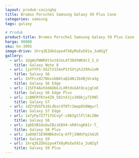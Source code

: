```yaml
---
layout: produk-casinghp
title: Brumos Porsche1 Samsung Galaxy S9 Plus Case
categories: samsung
tags: galaxy

# Produk
product-title: Brumos Porsche1 Samsung Galaxy S9 Plus Case
harga: 90000
sku: hn-3995
image-drive: 1hrq3EZdkGzpo4TX8yMsEw591a_3uNIgT
gallery:
  - url: 1UgWiPWWRXtSxt8JnL4f38dYWK4c3_S_U
    title: Galaxy Note 8
  - url: 1jeYYFS-5G2lV154nP1tSVtyhJ29Xu1eN
    title: Galaxy S6
  - url: 1hfFcx927NkxvbB4taQ2dNiIbXBjUraSg
    title: Galaxy S6 Edge
  - url: 115FF4AxhXdAObkJLXRtdxGAtOcajgCeE
    title: Galaxy S6 Edge Plus
  - url: 1cBNFRfKte4Z8_581t4Jjs30Qkjy7I9Nl
    title: Galaxy S7
  - url: 1dZYdVGfb16Ldbsc4T0Tr3mwpDS8Wgurl
    title: Galaxy S7 Edge
  - url: 1a7yFp7Z7T1fGCvgf-c863gtlFll6c2Bm
    title: Galaxy S8
  - url: 1q8EVB1duGwIBziK8X4-nR8tngKA1r-T_
    title: Galaxy S8 Plus
  - url: 1w8XA71E9KNBkdvCq-6fFjINHUYqihAiR
    title: Galaxy S9
  - url: 1hrq3EZdkGzpo4TX8yMsEw591a_3uNIgT
    title: Galaxy S9 Plus
---
```

